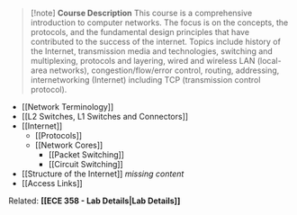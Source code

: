 > [!note] **Course Description**
> This course is a comprehensive introduction to computer networks. The focus is on the concepts, the protocols, and the fundamental design principles that have contributed to the success of the internet. Topics include history of the Internet, transmission media and technologies, switching and multiplexing, protocols and layering, wired and wireless LAN (local-area networks), congestion/flow/error control, routing, addressing, internetworking (Internet) including TCP (transmission control protocol).

- [[Network Terminology]]
- [[L2 Switches, L1 Switches and Connectors]]
- [[Internet]]
	- [[Protocols]]
	- [[Network Cores]]
		- [[Packet Switching]]
		- [[Circuit Switching]]
- [[Structure of the Internet]]
*missing content*
- [[Access Links]] 

Related: **[[ECE 358 - Lab Details|Lab Details]]**